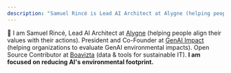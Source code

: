 ```yaml
---
description: "Samuel Rincé is Lead AI Architect at Alygne (helping people align their values with their actions). President and Co-Founder at GenAI Impact (helping organizations to evaluate GenAI environmental impacts). Open Source Contributor at Boavizta (data & tools for sustainable IT). Samuel is also working on reducing AI's environmental footprint."
---
```


👋 I am Samuel Rincé, Lead AI Architect at [Alygne](https://alygne.me) (helping people align their values with their actions). President and Co-Founder at [GenAI Impact](https://genai-impact.org) (helping organizations to evaluate GenAI environmental impacts). Open Source Contributor at [Boavizta](https://boavizta.org) (data & tools for sustainable IT). <b>I am focused on reducing AI's environmental footprint.</b>
